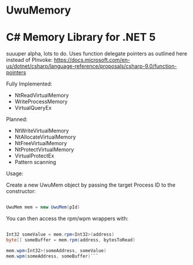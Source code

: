 # UwuMemory
# C# Memory Library for .NET 5


suuuper alpha, lots to do. Uses function delegate pointers as outlined here instead of PInvoke: https://docs.microsoft.com/en-us/dotnet/csharp/language-reference/proposals/csharp-9.0/function-pointers

  Fully Implemented:
   - NtReadVirtualMemory
   - WriteProcessMemory
   - VirtualQueryEx
 
  Planned:
   - NtWriteVirtualMemory
   - NtAllocateVirtualMemory
   - NtFreeVirtualMemory
   - NtProtectVirtualMemory
   - VirtualProtectEx
   - Pattern scanning

Usage:
  
Create a new UwuMem object by passing the target Process ID to the constructor:


```csharp

UwuMem mem = new UwuMem(pId)
```

You can then access the rpm/wpm wrappers with:

```csharp

Int32 someValue = mem.rpm<Int32>(address)
byte[] someBuffer = mem.rpm(address, bytesToRead)

mem.wpm<Int32>(someAddress, someValue)
mem.wpm(someAddress, someBuffer)```
